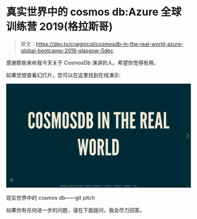 # 真实世界中的 cosmos db:Azure 全球训练营 2019(格拉斯哥)

> 原文：<https://dev.to/craignicol/cosmosdb-in-the-real-world-azure-global-bootcamp-2019-glasgow-5dec>

感谢那些来听我今天关于 CosmosDb 演讲的人。希望你觉得有用。

如果您想查看幻灯片，您可以在这里找到在线演示:

[![](img/ea3711a93f3c47c986d018b9d045f426.png)](https://gitpitch.com/craignicol/cosmosdb-presentation/agb-2019#/%EF%BB%BF) 

<figcaption>现实世界中的 cosmos db——git pitch</figcaption>

如果你有任何进一步的问题，请在下面提问，我会尽力回答。